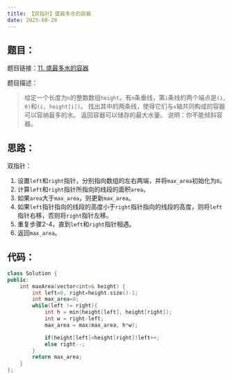 ```yaml
---
title: 【双指针】盛最多水的容器
date: 2025-08-20
---
```


## 题目：

题目链接：[11. 盛最多水的容器](https://leetcode.cn/problems/container-with-most-water/description/?envType=study-plan-v2&envId=top-100-liked)

题目描述：

> 给定一个长度为`n`的整数数组`height`。有`n`条垂线，第`i`条线的两个端点是`(i, 0)`和`(i, height[i])`。
> 找出其中的两条线，使得它们与`x`轴共同构成的容器可以容纳最多的水。
> 返回容器可以储存的最大水量。
> 说明：你不能倾斜容器。

## 思路：

双指针：

1. 设置`left`和`right`指针，分别指向数组的左右两端，并将`max_area`初始化为`0`。
2. 计算`left`和`right`指针所指向的线段的面积`area`。
3. 如果`area`大于`max_area`，则更新`max_area`。
4. 如果`left`指针指向的线段的高度小于`right`指针指向的线段的高度，则将`left`指针右移，否则将`right`指针左移。
5. 重复步骤2-4，直到`left`和`right`指针相遇。
6. 返回`max_area`。

## 代码：

```c++
class Solution {
public:
    int maxArea(vector<int>& height) {
        int left=0, right=height.size()-1;
        int max_area=0;
        while(left != right){
            int h = min(height[left], height[right]);
            int w = right-left;
            max_area = max(max_area, h*w);

            if(height[left]<height[right])left++;
            else right--;
        }
        return max_area;
    }
};
```